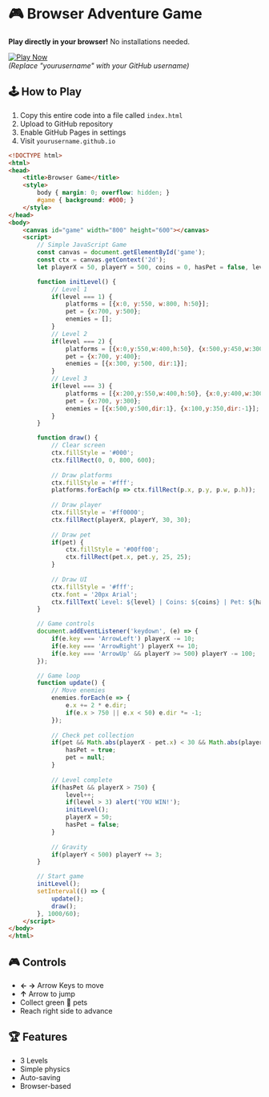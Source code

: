 # 🎮 Browser Adventure Game 
**Play directly in your browser!** No installations needed.

[![Play Now](https://img.shields.io/badge/PLAY-NOW-brightgreen)](https://AshHubMaker.github.io)  
*(Replace "yourusername" with your GitHub username)*

## 🕹️ How to Play
1. Copy this entire code into a file called `index.html`
2. Upload to GitHub repository
3. Enable GitHub Pages in settings
4. Visit `yourusername.github.io`

```html
<!DOCTYPE html>
<html>
<head>
    <title>Browser Game</title>
    <style>
        body { margin: 0; overflow: hidden; }
        #game { background: #000; }
    </style>
</head>
<body>
    <canvas id="game" width="800" height="600"></canvas>
    <script>
        // Simple JavaScript Game
        const canvas = document.getElementById('game');
        const ctx = canvas.getContext('2d');
        let playerX = 50, playerY = 500, coins = 0, hasPet = false, level = 1;

        function initLevel() {
            // Level 1
            if(level === 1) {
                platforms = [{x:0, y:550, w:800, h:50}];
                pet = {x:700, y:500};
                enemies = [];
            }
            // Level 2
            if(level === 2) {
                platforms = [{x:0,y:550,w:400,h:50}, {x:500,y:450,w:300,h:50}];
                pet = {x:700, y:400};
                enemies = [{x:300, y:500, dir:1}];
            }
            // Level 3
            if(level === 3) {
                platforms = [{x:200,y:550,w:400,h:50}, {x:0,y:400,w:300,h:50}];
                pet = {x:700, y:300};
                enemies = [{x:500,y:500,dir:1}, {x:100,y:350,dir:-1}];
            }
        }

        function draw() {
            // Clear screen
            ctx.fillStyle = '#000';
            ctx.fillRect(0, 0, 800, 600);
            
            // Draw platforms
            ctx.fillStyle = '#fff';
            platforms.forEach(p => ctx.fillRect(p.x, p.y, p.w, p.h));
            
            // Draw player
            ctx.fillStyle = '#ff0000';
            ctx.fillRect(playerX, playerY, 30, 30);
            
            // Draw pet
            if(pet) {
                ctx.fillStyle = '#00ff00';
                ctx.fillRect(pet.x, pet.y, 25, 25);
            }
            
            // Draw UI
            ctx.fillStyle = '#fff';
            ctx.font = '20px Arial';
            ctx.fillText(`Level: ${level} | Coins: ${coins} | Pet: ${hasPet ? '✔️' : '❌'}`, 10, 30);
        }

        // Game controls
        document.addEventListener('keydown', (e) => {
            if(e.key === 'ArrowLeft') playerX -= 10;
            if(e.key === 'ArrowRight') playerX += 10;
            if(e.key === 'ArrowUp' && playerY >= 500) playerY -= 100;
        });

        // Game loop
        function update() {
            // Move enemies
            enemies.forEach(e => {
                e.x += 2 * e.dir;
                if(e.x > 750 || e.x < 50) e.dir *= -1;
            });
            
            // Check pet collection
            if(pet && Math.abs(playerX - pet.x) < 30 && Math.abs(playerY - pet.y) < 30) {
                hasPet = true;
                pet = null;
            }
            
            // Level complete
            if(hasPet && playerX > 750) {
                level++;
                if(level > 3) alert('YOU WIN!');
                initLevel();
                playerX = 50;
                hasPet = false;
            }
            
            // Gravity
            if(playerY < 500) playerY += 3;
        }

        // Start game
        initLevel();
        setInterval(() => {
            update();
            draw();
        }, 1000/60);
    </script>
</body>
</html>
```

## 🎮 Controls
- **← →** Arrow Keys to move
- **↑** Arrow to jump
- Collect green 💚 pets
- Reach right side to advance

## 🏆 Features
- 3 Levels
- Simple physics
- Auto-saving
- Browser-based

